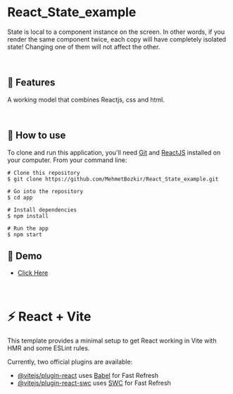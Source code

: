 # React_State_example
State is local to a component instance on the screen. In other words, if you render the same component twice, each copy will have completely isolated state! Changing one of them will not affect the other.

<p align="center"> 

<br> 
  
  :wrench: Features 
  -------------------

  A working model that combines Reactjs, css and html.
  
<br> 
  
  ## :book: How to use
To clone and run this application, you'll need [Git](https://git-scm.com/downloads) and [ReactJS](https://reactjs.org/docs/getting-started.html) installed on your computer. From your command line:

```
# Clone this repository
$ git clone https://github.com/MehmetBozkir/React_State_example.git

# Go into the repository
$ cd app

# Install dependencies
$ npm install

# Run the app
$ npm start
```
## :link: Demo
  - <a target="_blank" href="https://react-state-example.netlify.app/"> Click Here </a> 

<br> 
  

# :zap: React + Vite

This template provides a minimal setup to get React working in Vite with HMR and some ESLint rules.

Currently, two official plugins are available:

- [@vitejs/plugin-react](https://github.com/vitejs/vite-plugin-react/blob/main/packages/plugin-react/README.md) uses [Babel](https://babeljs.io/) for Fast Refresh
- [@vitejs/plugin-react-swc](https://github.com/vitejs/vite-plugin-react-swc) uses [SWC](https://swc.rs/) for Fast Refresh
